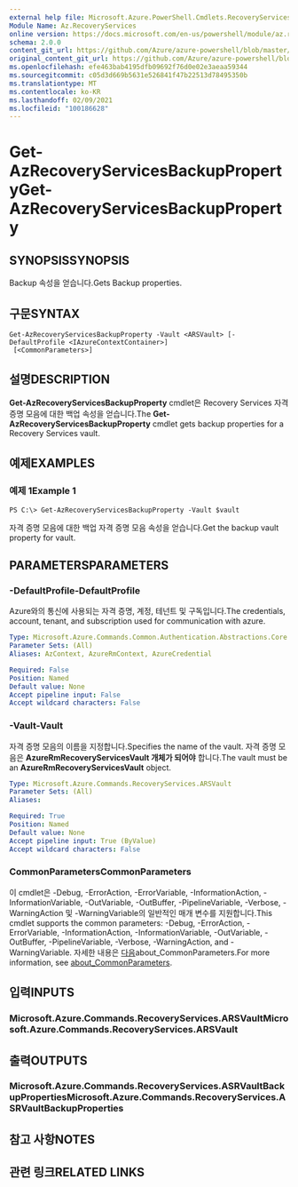 ```yaml
---
external help file: Microsoft.Azure.PowerShell.Cmdlets.RecoveryServices.dll-Help.xml
Module Name: Az.RecoveryServices
online version: https://docs.microsoft.com/en-us/powershell/module/az.recoveryservices/get-azrecoveryservicesbackupproperty
schema: 2.0.0
content_git_url: https://github.com/Azure/azure-powershell/blob/master/src/RecoveryServices/RecoveryServices/help/Get-AzRecoveryServicesBackupProperty.md
original_content_git_url: https://github.com/Azure/azure-powershell/blob/master/src/RecoveryServices/RecoveryServices/help/Get-AzRecoveryServicesBackupProperty.md
ms.openlocfilehash: efe463bab4195dfb09692f76d0e02e3aeaa59344
ms.sourcegitcommit: c05d3d669b5631e526841f47b22513d78495350b
ms.translationtype: MT
ms.contentlocale: ko-KR
ms.lasthandoff: 02/09/2021
ms.locfileid: "100186628"
---
```

# <span data-ttu-id="4f0d2-101">Get-AzRecoveryServicesBackupProperty</span><span class="sxs-lookup"><span data-stu-id="4f0d2-101">Get-AzRecoveryServicesBackupProperty</span></span>

## <span data-ttu-id="4f0d2-102">SYNOPSIS</span><span class="sxs-lookup"><span data-stu-id="4f0d2-102">SYNOPSIS</span></span>
<span data-ttu-id="4f0d2-103">Backup 속성을 얻습니다.</span><span class="sxs-lookup"><span data-stu-id="4f0d2-103">Gets Backup properties.</span></span>

## <span data-ttu-id="4f0d2-104">구문</span><span class="sxs-lookup"><span data-stu-id="4f0d2-104">SYNTAX</span></span>

```
Get-AzRecoveryServicesBackupProperty -Vault <ARSVault> [-DefaultProfile <IAzureContextContainer>]
 [<CommonParameters>]
```

## <span data-ttu-id="4f0d2-105">설명</span><span class="sxs-lookup"><span data-stu-id="4f0d2-105">DESCRIPTION</span></span>
<span data-ttu-id="4f0d2-106">**Get-AzRecoveryServicesBackupProperty** cmdlet은 Recovery Services 자격 증명 모음에 대한 백업 속성을 얻습니다.</span><span class="sxs-lookup"><span data-stu-id="4f0d2-106">The **Get-AzRecoveryServicesBackupProperty** cmdlet gets backup properties for a Recovery Services vault.</span></span>

## <span data-ttu-id="4f0d2-107">예제</span><span class="sxs-lookup"><span data-stu-id="4f0d2-107">EXAMPLES</span></span>

### <span data-ttu-id="4f0d2-108">예제 1</span><span class="sxs-lookup"><span data-stu-id="4f0d2-108">Example 1</span></span>
```
PS C:\> Get-AzRecoveryServicesBackupProperty -Vault $vault
```

<span data-ttu-id="4f0d2-109">자격 증명 모음에 대한 백업 자격 증명 모음 속성을 얻습니다.</span><span class="sxs-lookup"><span data-stu-id="4f0d2-109">Get the backup vault property for vault.</span></span>

## <span data-ttu-id="4f0d2-110">PARAMETERS</span><span class="sxs-lookup"><span data-stu-id="4f0d2-110">PARAMETERS</span></span>

### <span data-ttu-id="4f0d2-111">-DefaultProfile</span><span class="sxs-lookup"><span data-stu-id="4f0d2-111">-DefaultProfile</span></span>
<span data-ttu-id="4f0d2-112">Azure와의 통신에 사용되는 자격 증명, 계정, 테넌트 및 구독입니다.</span><span class="sxs-lookup"><span data-stu-id="4f0d2-112">The credentials, account, tenant, and subscription used for communication with azure.</span></span>

```yaml
Type: Microsoft.Azure.Commands.Common.Authentication.Abstractions.Core.IAzureContextContainer
Parameter Sets: (All)
Aliases: AzContext, AzureRmContext, AzureCredential

Required: False
Position: Named
Default value: None
Accept pipeline input: False
Accept wildcard characters: False
```

### <span data-ttu-id="4f0d2-113">-Vault</span><span class="sxs-lookup"><span data-stu-id="4f0d2-113">-Vault</span></span>
<span data-ttu-id="4f0d2-114">자격 증명 모음의 이름을 지정합니다.</span><span class="sxs-lookup"><span data-stu-id="4f0d2-114">Specifies the name of the vault.</span></span>
<span data-ttu-id="4f0d2-115">자격 증명 모음은 **AzureRmRecoveryServicesVault 개체가 되어야** 합니다.</span><span class="sxs-lookup"><span data-stu-id="4f0d2-115">The vault must be an **AzureRmRecoveryServicesVault** object.</span></span>

```yaml
Type: Microsoft.Azure.Commands.RecoveryServices.ARSVault
Parameter Sets: (All)
Aliases:

Required: True
Position: Named
Default value: None
Accept pipeline input: True (ByValue)
Accept wildcard characters: False
```

### <span data-ttu-id="4f0d2-116">CommonParameters</span><span class="sxs-lookup"><span data-stu-id="4f0d2-116">CommonParameters</span></span>
<span data-ttu-id="4f0d2-117">이 cmdlet은 -Debug, -ErrorAction, -ErrorVariable, -InformationAction, -InformationVariable, -OutVariable, -OutBuffer, -PipelineVariable, -Verbose, -WarningAction 및 -WarningVariable의 일반적인 매개 변수를 지원합니다.</span><span class="sxs-lookup"><span data-stu-id="4f0d2-117">This cmdlet supports the common parameters: -Debug, -ErrorAction, -ErrorVariable, -InformationAction, -InformationVariable, -OutVariable, -OutBuffer, -PipelineVariable, -Verbose, -WarningAction, and -WarningVariable.</span></span> <span data-ttu-id="4f0d2-118">자세한 내용은 [다음](http://go.microsoft.com/fwlink/?LinkID=113216)about_CommonParameters.</span><span class="sxs-lookup"><span data-stu-id="4f0d2-118">For more information, see [about_CommonParameters](http://go.microsoft.com/fwlink/?LinkID=113216).</span></span>

## <span data-ttu-id="4f0d2-119">입력</span><span class="sxs-lookup"><span data-stu-id="4f0d2-119">INPUTS</span></span>

### <span data-ttu-id="4f0d2-120">Microsoft.Azure.Commands.RecoveryServices.ARSVault</span><span class="sxs-lookup"><span data-stu-id="4f0d2-120">Microsoft.Azure.Commands.RecoveryServices.ARSVault</span></span>

## <span data-ttu-id="4f0d2-121">출력</span><span class="sxs-lookup"><span data-stu-id="4f0d2-121">OUTPUTS</span></span>

### <span data-ttu-id="4f0d2-122">Microsoft.Azure.Commands.RecoveryServices.ASRVaultBackupProperties</span><span class="sxs-lookup"><span data-stu-id="4f0d2-122">Microsoft.Azure.Commands.RecoveryServices.ASRVaultBackupProperties</span></span>

## <span data-ttu-id="4f0d2-123">참고 사항</span><span class="sxs-lookup"><span data-stu-id="4f0d2-123">NOTES</span></span>

## <span data-ttu-id="4f0d2-124">관련 링크</span><span class="sxs-lookup"><span data-stu-id="4f0d2-124">RELATED LINKS</span></span>

